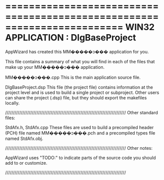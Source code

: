 ========================================================================
       WIN32 APPLICATION : DlgBaseProject
========================================================================




AppWizard has created this MM�����ͻ��� application for you.  

This file contains a summary of what you will find in each of the files that
make up your MM�����ͻ��� application.

MM�����ͻ���.cpp
    This is the main application source file.

DlgBaseProject.dsp
    This file (the project file) contains information at the project level and
    is used to build a single project or subproject. Other users can share the
    project (.dsp) file, but they should export the makefiles locally.
	

/////////////////////////////////////////////////////////////////////////////
Other standard files:

StdAfx.h, StdAfx.cpp
    These files are used to build a precompiled header (PCH) file
    named MM�����ͻ���.pch and a precompiled types file named StdAfx.obj.


/////////////////////////////////////////////////////////////////////////////
Other notes:

AppWizard uses "TODO:" to indicate parts of the source code you
should add to or customize.


/////////////////////////////////////////////////////////////////////////////

